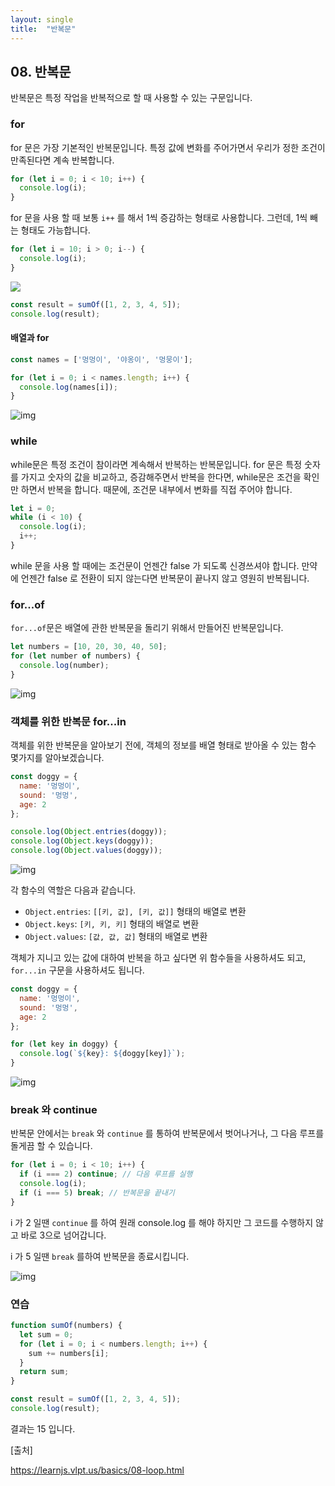 ```yaml
---
layout: single
title:  "반복문"
---
```


## 08. 반복문

반복문은 특정 작업을 반복적으로 할 때 사용할 수 있는 구문입니다.

### for

for 문은 가장 기본적인 반복문입니다. 특정 값에 변화를 주어가면서 우리가 정한 조건이 만족된다면 계속 반복합니다.

```javascript
for (let i = 0; i < 10; i++) {
  console.log(i);
}
```



for 문을 사용 할 때 보통 `i++` 를 해서 1씩 증감하는 형태로 사용합니다. 그런데, 1씩 빼는 형태도 가능합니다.

```javascript
for (let i = 10; i > 0; i--) {
  console.log(i);
}
```

![](/Users/yoonsujin/Downloads/1.png)

```javascript
const result = sumOf([1, 2, 3, 4, 5]);
console.log(result);
```



#### 배열과 for

```javascript
const names = ['멍멍이', '야옹이', '멍뭉이'];

for (let i = 0; i < names.length; i++) {
  console.log(names[i]);
}
```

![img](https://i.imgur.com/XcBZTli.png)



### while

while문은 특정 조건이 참이라면 계속해서 반복하는 반복문입니다. for 문은 특정 숫자를 가지고 숫자의 값을 비교하고, 증감해주면서 반복을 한다면, while문은 조건을 확인만 하면서 반복을 합니다. 때문에, 조건문 내부에서 변화를 직접 주어야 합니다.

```javascript
let i = 0;
while (i < 10) {
  console.log(i);
  i++;
}
```

while 문을 사용 할 때에는 조건문이 언젠간 false 가 되도록 신경쓰셔야 합니다. 만약에 언젠간 false 로 전환이 되지 않는다면 반복문이 끝나지 않고 영원히 반복됩니다.



### for...of

`for...of`문은 배열에 관한 반복문을 돌리기 위해서 만들어진 반복문입니다.

```javascript
let numbers = [10, 20, 30, 40, 50];
for (let number of numbers) {
  console.log(number);
}
```

![img](https://i.imgur.com/IVuAtm1.png)



### 객체를 위한 반복문 for...in

객체를 위한 반복문을 알아보기 전에, 객체의 정보를 배열 형태로 받아올 수 있는 함수 몇가지를 알아보겠습니다.

```javascript
const doggy = {
  name: '멍멍이',
  sound: '멍멍',
  age: 2
};

console.log(Object.entries(doggy));
console.log(Object.keys(doggy));
console.log(Object.values(doggy));
```

![img](https://i.imgur.com/CUhSfvA.png)

각 함수의 역할은 다음과 같습니다.

- `Object.entries`: `[[키, 값], [키, 값]]` 형태의 배열로 변환
- `Object.keys`: `[키, 키, 키]` 형태의 배열로 변환
- `Object.values`: `[값, 값, 값]` 형태의 배열로 변환

객체가 지니고 있는 값에 대하여 반복을 하고 싶다면 위 함수들을 사용하셔도 되고, `for...in` 구문을 사용하셔도 됩니다.

```javascript
const doggy = {
  name: '멍멍이',
  sound: '멍멍',
  age: 2
};

for (let key in doggy) {
  console.log(`${key}: ${doggy[key]}`);
}
```

![img](https://i.imgur.com/rJPZwu3.png)

### break 와 continue

반복문 안에서는 `break` 와 `continue` 를 통하여 반복문에서 벗어나거나, 그 다음 루프를 돌게끔 할 수 있습니다.

```javascript
for (let i = 0; i < 10; i++) {
  if (i === 2) continue; // 다음 루프를 실행
  console.log(i);
  if (i === 5) break; // 반복문을 끝내기
}
```

i 가 2 일땐 `continue` 를 하여 원래 console.log 를 해야 하지만 그 코드를 수행하지 않고 바로 3으로 넘어갑니다.

i 가 5 일땐 `break` 를하여 반복문을 종료시킵니다.

![img](https://i.imgur.com/UmWM0tA.png)

### 연습

```javascript
function sumOf(numbers) {
  let sum = 0;
  for (let i = 0; i < numbers.length; i++) {
    sum += numbers[i];
  }
  return sum;
}

const result = sumOf([1, 2, 3, 4, 5]);
console.log(result);
```

결과는 15 입니다.



[출처]

https://learnjs.vlpt.us/basics/08-loop.html

